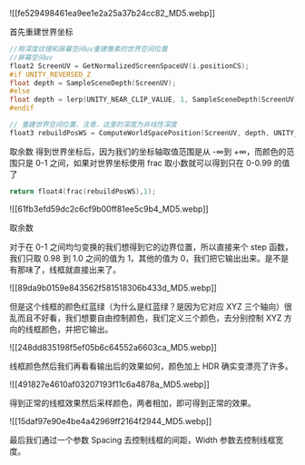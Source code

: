 ![[fe529498461ea9ee1e2a25a37b24cc82_MD5.webp]]

首先重建世界坐标
```c
//用深度纹理和屏幕空间uv重建像素的世界空间位置
//屏幕空间uv
float2 ScreenUV = GetNormalizedScreenSpaceUV(i.positionCS);
#if UNITY_REVERSED_Z
float depth = SampleSceneDepth(ScreenUV);
#else
float depth = lerp(UNITY_NEAR_CLIP_VALUE, 1, SampleSceneDepth(ScreenUV));
#endif

// 重建世界空间位置，注意，这里的深度为非线性深度
float3 rebuildPosWS = ComputeWorldSpacePosition(ScreenUV, depth, UNITY_MATRIX_I_VP);
```

取余数
得到世界坐标后，因为我们的坐标轴取值范围是从 -∞到 +∞，而颜色的范围只是 0-1 之间，如果对世界坐标使用 frac 取小数就可以得到只在 0-0.99 的值了
```c
return float4(frac(rebuildPosWS),1);
```

![[61fb3efd59dc2c6cf9b00ff81ee5c9b4_MD5.webp]]

取余数

对于在 0-1 之间均匀变换的我们想得到它的边界位置，所以直接来个 step 函数，我们只取 0.98 到 1.0 之间的值为 1，其他的值为 0，我们把它输出出来。是不是有那味了，线框就直接出来了。

![[89da9b0159e843562f581518306b433d_MD5.webp]]

但是这个线框的颜色红蓝绿（为什么是红蓝绿？是因为它对应 XYZ 三个轴向）很乱而且不好看，我们想要自由控制颜色，我们定义三个颜色，去分别控制 XYZ 方向的线框颜色，并把它输出。

![[248dd835198f5ef05b6c64552a6603ca_MD5.webp]]

线框颜色然后我们再看看输出后的效果如何，颜色加上 HDR 确实变漂亮了许多。

![[491827e4610af03207193f11c6a4878a_MD5.webp]]

得到正常的线框效果然后采样颜色，两者相加，即可得到正常的效果。

![[15daf97e90e4be4a42969ff2164f2944_MD5.webp]]

最后我们通过一个参数 Spacing 去控制线框的间距，Width 参数去控制线框宽度。